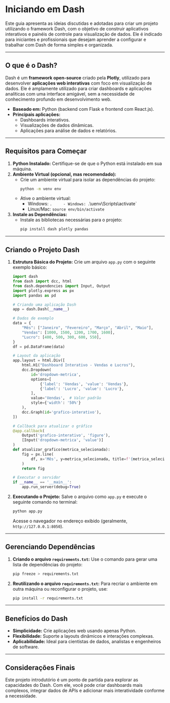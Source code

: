 # Iniciando em Dash

Este guia apresenta as ideias discutidas e adotadas para criar um projeto utilizando o framework Dash, com o objetivo de construir aplicativos interativos e painéis de controle para visualização de dados. Ele é indicado para iniciantes e profissionais que desejam aprender a configurar e trabalhar com Dash de forma simples e organizada.

---

## O que é o Dash?
Dash é um **framework open-source** criado pela **Plotly**, utilizado para desenvolver **aplicações web interativas** com foco em visualização de dados. Ele é amplamente utilizado para criar dashboards e aplicações analíticas com uma interface amigável, sem a necessidade de conhecimento profundo em desenvolvimento web.

- **Baseado em:** Python (backend com Flask e frontend com React.js).
- **Principais aplicações:**
  - Dashboards interativos.
  - Visualizações de dados dinâmicas.
  - Aplicações para análise de dados e relatórios.

---

## Requisitos para Começar

1. **Python Instalado:** Certifique-se de que o Python está instalado em sua máquina.
2. **Ambiente Virtual (opcional, mas recomendado):**
   - Crie um ambiente virtual para isolar as dependências do projeto:
     ```bash
     python -m venv env
     ```
   - Ative o ambiente virtual:
     - Windows: `.     - Windows: `.\uenv\Scripts\activate`
     - Linux/Mac: `source env/bin/activate`
3. **Instale as Dependências:**
   - Instale as bibliotecas necessárias para o projeto:
     ```bash
     pip install dash plotly pandas
     ```

---

## Criando o Projeto Dash

1. **Estrutura Básica do Projeto:**
   Crie um arquivo `app.py` com o seguinte exemplo básico:

   ```python
   import dash
   from dash import dcc, html
   from dash.dependencies import Input, Output
   import plotly.express as px
   import pandas as pd

   # Criando uma aplicação Dash
   app = dash.Dash(__name__)

   # Dados de exemplo
   data = {
       "Mês": ["Janeiro", "Fevereiro", "Março", "Abril", "Maio"],
       "Vendas": [1000, 1500, 1200, 1700, 1600],
       "Lucro": [400, 500, 300, 600, 550],
   }
   df = pd.DataFrame(data)

   # Layout da aplicação
   app.layout = html.Div([
       html.H1("Dashboard Interativo - Vendas e Lucros"),
       dcc.Dropdown(
           id='dropdown-metrica',
           options=[
               {'label': 'Vendas', 'value': 'Vendas'},
               {'label': 'Lucro', 'value': 'Lucro'},
           ],
           value='Vendas',  # Valor padrão
           style={'width': '50%'}
       ),
       dcc.Graph(id='grafico-interativo'),
   ])

   # Callback para atualizar o gráfico
   @app.callback(
       Output('grafico-interativo', 'figure'),
       [Input('dropdown-metrica', 'value')]
   )
   def atualizar_grafico(metrica_selecionada):
       fig = px.line(
           df, x='Mês', y=metrica_selecionada, title=f'{metrica_selecionada} Mensais', markers=True
       )
       return fig

   # Executar o servidor
   if __name__ == '__main__':
       app.run_server(debug=True)
   ```

2. **Executando o Projeto:**
   Salve o arquivo como `app.py` e execute o seguinte comando no terminal:
   ```bash
   python app.py
   ```

   Acesse o navegador no endereço exibido (geralmente, `http://127.0.0.1:8050`).

---

## Gerenciando Dependências

1. **Criando o arquivo `requirements.txt`:**
   Use o comando para gerar uma lista de dependências do projeto:
   ```bash
   pip freeze > requirements.txt
   ```

2. **Reutilizando o arquivo `requirements.txt`:**
   Para recriar o ambiente em outra máquina ou reconfigurar o projeto, use:
   ```bash
   pip install -r requirements.txt
   ```

---

## Benefícios do Dash
- **Simplicidade:** Crie aplicações web usando apenas Python.
- **Flexibilidade:** Suporte a layouts dinâmicos e interações complexas.
- **Aplicabilidade:** Ideal para cientistas de dados, analistas e engenheiros de software.

---

## Considerações Finais
Este projeto introdutório é um ponto de partida para explorar as capacidades do Dash. Com ele, você pode criar dashboards mais complexos, integrar dados de APIs e adicionar mais interatividade conforme a necessidade.

 

